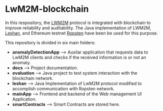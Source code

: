# LwM2M-blockchain
In this respository, the [LWM2M](https://omaspecworks.org/what-is-oma-specworks/iot/lightweight-m2m-lwm2m/) protocol is integrated with blockchain to improve reliability and auditability. The Java implementation of LWM2M, [Leshan](https://github.com/eclipse/leshan), and Ethereum testnet [Ropsten](https://ropsten.etherscan.io/) have been be used for this purpose.

This repository is divided in six main folders:
* **anomalyDetectionApp** --> Auxilar application that requests data to LwM2M clients and checks if the received information is or not an anomaly.
* **docs** --> Project documentation.
* **evaluation** --> Java project to test system interaction with the blockchain network.
* **leshan** --> Java Implementation of LwM2M protocol modified to accomplish communication with Ropsten network.
* **mainApp** --> Frontend and backend of the Web management UI Application.
* **smartContracts** --> Smart Contracts are stored here.

